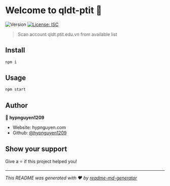 # Welcome to qldt-ptit 👋
![Version](https://img.shields.io/badge/version-1.0.0-blue.svg?cacheSeconds=2592000)
[![License: ISC](https://img.shields.io/badge/License-ISC-yellow.svg)](#)

> Scan account qldt.ptit.edu.vn from available list

## Install

```sh
npm i
```

## Usage

```sh
npm start
```

## Author

👤 **hypnguyen1209**

* Website: hypnguyen.com
* Github: [@hypnguyen1209](https://github.com/hypnguyen1209)

## Show your support

Give a ⭐️ if this project helped you!


***
_This README was generated with ❤️ by [readme-md-generator](https://github.com/kefranabg/readme-md-generator)_